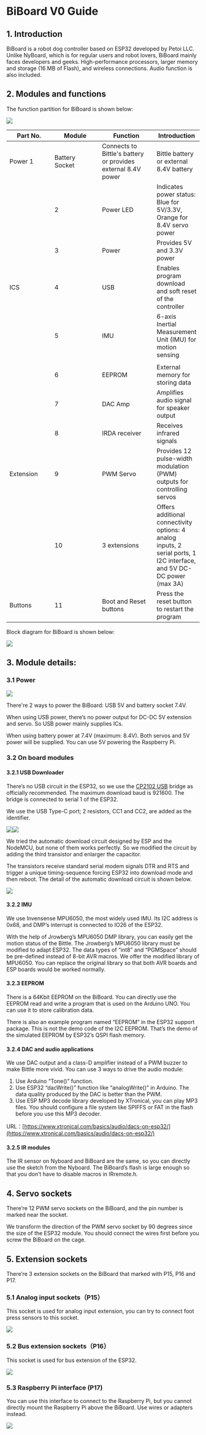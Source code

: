 # BiBoard V0 Guide

## 1. Introduction

BiBoard is a robot dog controller based on ESP32 developed by Petoi LLC. Unlike NyBoard, which is for regular users and robot lovers, BiBoard mainly faces developers and geeks. High-performance processors, larger memory and storage (16 MB of Flash), and wireless connections. Audio function is also included.

## 2. Modules and functions

The function partition for BiBoard is shown below:

![](../.gitbook/assets/biboard.png)

<table><thead><tr><th width="125">Part No.</th><th width="150">Module</th><th width="165">Function</th><th>Introduction</th></tr></thead><tbody><tr><td>Power 1</td><td>Battery Socket</td><td>Connects to Bittle's battery or provides external 8.4V power</td><td>Bittle battery or external 8.4V battery</td></tr><tr><td></td><td>2</td><td>Power LED</td><td>Indicates power status: Blue for 5V/3.3V, Orange for 8.4V servo power</td></tr><tr><td></td><td>3</td><td>Power</td><td>Provides 5V and 3.3V power</td></tr><tr><td>ICS</td><td>4</td><td>USB</td><td>Enables program download and soft reset of the controller</td></tr><tr><td></td><td>5</td><td>IMU</td><td>6-axis Inertial Measurement Unit (IMU) for motion sensing</td></tr><tr><td></td><td></td><td></td><td></td></tr><tr><td></td><td>6</td><td>EEPROM</td><td>External memory for storing data</td></tr><tr><td></td><td>7</td><td>DAC Amp</td><td>Amplifies audio signal for speaker output</td></tr><tr><td></td><td>8</td><td>IRDA receiver</td><td>Receives infrared signals</td></tr><tr><td>Extension</td><td>9</td><td>PWM Servo</td><td>Provides 12 pulse-width modulation (PWM) outputs for controlling servos</td></tr><tr><td></td><td>10</td><td>3 extensions</td><td>Offers additional connectivity options: 4 analog inputs, 2 serial ports, 1 I2C interface, and 5V DC-DC power (max 3A)</td></tr><tr><td>Buttons</td><td>11</td><td>Boot and Reset buttons</td><td>Press the reset button to restart the program</td></tr></tbody></table>

Block diagram for BiBoard is shown below:

![](<../.gitbook/assets/image (206).png>)

## 3. Module details:

### 3.1 Power

![](<../.gitbook/assets/image (186).png>)

There're 2 ways to power the BiBoard: USB 5V and battery socket 7.4V.

When using USB power, there’s no power output for DC-DC 5V extension and servo. So USB power mainly supplies ICs.

When using battery power at 7.4V (maximum: 8.4V). Both servos and 5V power will be supplied. You can use 5V powering the Raspberry Pi.

### 3.2 On board modules

#### 3.2.1 USB Downloader

There’s no USB circuit in the ESP32, so we use the [CP2102 USB](https://docs.petoi.com/technical-support/useful-tools#biboard-driver-to-access-the-serial-port) bridge as officially recommended. The maximum download baud is 921600. The bridge is connected to serial 1 of the ESP32.

We use the USB Type-C port; 2 resistors, CC1 and CC2, are added as the identifier.

![](<../.gitbook/assets/5 (5).png>)![](<../.gitbook/assets/6 (2).png>)

We tried the automatic download circuit designed by ESP and the NodeMCU, but none of them works perfectly. So we modified the circuit by adding the third transistor and enlarger the capacitor.

The transistors receive standard serial modem signals DTR and RTS and trigger a unique timing-sequence forcing ESP32 into download mode and then reboot. The detail of the automatic download circuit is shown below.

![](../.gitbook/assets/7.png)

#### 3.2.2 IMU

We use Invensense MPU6050, the most widely used IMU. Its I2C address is 0x68, and DMP’s interrupt is connected to IO26 of the ESP32.

With the help of Jrowberg’s MPU6050 DMP library, you can easily get the motion status of the Bittle. The Jrowberg’s MPU6050 library must be modified to adapt ESP32. The data types of “int8” and “PGMSpace” should be pre-defined instead of 8-bit AVR macros. We offer the modified library of MPU6050. You can replace the original library so that both AVR boards and ESP boards would be worked normally.

#### 3.2.3 EEPROM

There is a 64Kbit EEPROM on the BiBoard. You can directly use the EEPROM read and write a program that is used on the Arduino UNO. You can use it to store calibration data.

There is also an example program named “EEPROM” in the ESP32 support package. This is not the demo code of the I2C EEPROM. That’s the demo of the simulated EEPROM by ESP32’s QSPI flash memory.

#### 3.2.4 DAC and audio applications

We use DAC output and a class-D amplifier instead of a PWM buzzer to make Bittle more vivid. You can use 3 ways to drive the audio module:

1. Use Arduino “Tone()” function.
2. Use ESP32 “dacWrite()” function like “analogWrite()” in Arduino. The data quality produced by the DAC is better than the PWM.
3. Use ESP MP3 decode library developed by XTronical, you can play MP3 files. You should configure a file system like SPIFFS or FAT in the flash before you use this MP3 decoder.

URL：[https://www.xtronical.com/basics/audio/dacs-on-esp32/](https://www.xtronical.com/basics/audio/dacs-on-esp32/)

#### 3.2.5 IR modules

The IR sensor on Nyboard and BiBoard are the same, so you can directly use the sketch from the Nyboard. The BiBoard’s flash is large enough so that you don’t have to disable macros in IRremote.h.

## 4. Servo sockets

There’re 12 PWM servo sockets on the BiBoard, and the pin number is marked near the socket.

We transform the direction of the PWM servo socket by 90 degrees since the size of the ESP32 module. You should connect the wires first before you screw the BiBoard on the cage.

## 5. Extension sockets

There’re 3 extension sockets on the BiBoard that marked with P15, P16 and P17.

### 5.1 Analog input sockets（P15）

This socket is used for analog input extension, you can try to connect foot press sensors to this socket.

![](../.gitbook/assets/BiBoard引脚说明02.png)

### 5.2 Bus extension sockets（P16）

This socket is used for bus extension of the ESP32.

![](<../.gitbook/assets/image (298).png>)

### 5.3 Raspberry Pi interface (P17)

You can use this interface to connect to the Raspberry Pi, but you cannot directly mount the Raspberry Pi above the BiBoard. Use wires or adapters instead.

![](<../.gitbook/assets/image (228).png>)
